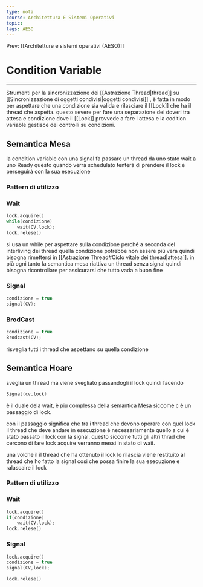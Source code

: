 ```yaml
---
type: nota
course: Architettura E Sistemi Operativi
topic: 
tags: AESO
---
```


Prev: [[Architetture e sistemi operativi (AESO)]]

# Condition Variable
---
Strumenti per la sincronizzazione dei [[Astrazione Thread|thread]] su [[Sincronizzazione di oggetti condivisi|oggetti condivisi]] , è fatta in modo per aspettare che una condizione sia valida e rilasciare il [[Lock]] che ha il thread che aspetta. questo severe per fare una separazione dei doveri tra attesa e condizione dove il [[Lock]] provvede a fare l attesa e la codition variable gestisce dei controlli su condizioni.

## Semantica Mesa

la condition variable con una signal  fa passare un thread da uno stato wait a uno Ready questo quando verrà schedulato tenterà di prendere il lock e perseguirà con la sua esecuzione

### Pattern di utilizzo

### Wait

```c
lock.acquire()
while(condizione)
	wait(CV,lock);
lock.relese()
```

si usa un while per aspettare sulla condizione perché a seconda del interliving dei thread quella condizione potrebbe non essere più vera quindi bisogna  rimettersi in [[Astrazione Thread#Ciclo vitale dei thread|attesa]]. in più ogni tanto la semantica mesa riattiva un thread senza signal quindi bisogna ricontrollare per assicurarsi che tutto vada a buon fine

### Signal

```c
condizione = true
signal(CV);
```

### BrodCast

```c
condizione = true
Brodcast(CV);
```

risveglia tutti i thread che aspettano su quella condizione

## Semantica Hoare

sveglia un thread ma viene svegliato passandogli il lock quindi facendo

```c
Signal(cv,lock)
```

 è il duale dela wait, è piu complessa della semantica Mesa siccome c è un passaggio di lock.

con il passaggio significa che tra i thread che devono operare con quel lock il thread che deve andare in esecuzione è necessariamente quello a cui è stato passato il lock con la signal. questo siccome tutti gli altri thrad che cercono di fare lock acquire verranno messi in stato di wait.

una volche il il thread che ha ottenuto il lock lo rilascia viene restituito al thread che ho fatto la signal cosi che possa finire la sua esecuzione e ralascaire il lock

### Pattern di utilizzo

### Wait

```c
lock.acquire()
if(condizione)
	wait(CV,lock);
lock.relese()
```

### Signal

```c
lock.acquire()
condizione = true
signal(CV,lock);

lock.relese()
```
